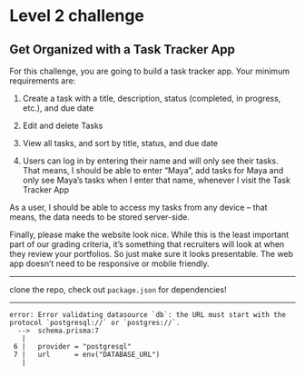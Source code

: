 # Level 2 challenge

## Get Organized with a Task Tracker App

For this challenge, you are going to build a task tracker app. Your minimum requirements are:

1. Create a task with a title, description, status (completed, in progress, etc.), and due date

2. Edit and delete Tasks

3. View all tasks, and sort by title, status, and due date

4. Users can log in by entering their name and will only see their tasks. That means, I should be able to enter “Maya”, add tasks for Maya and only see Maya’s tasks when I enter that name, whenever I visit the Task Tracker App

As a user, I should be able to access my tasks from any device – that means, the data needs to be stored server-side.

Finally, please make the website look nice. While this is the least important part of our grading criteria, it’s something that recruiters will look at when they review your portfolios. So just make sure it looks presentable. The web app doesn’t need to be responsive or mobile friendly.

---

clone the repo, check out `package.json` for dependencies!

---

```
error: Error validating datasource `db`: the URL must start with the protocol `postgresql://` or `postgres://`.
  -->  schema.prisma:7
   |
 6 |   provider = "postgresql"
 7 |   url      = env("DATABASE_URL")
   |
```
